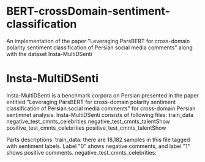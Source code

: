 # BERT-crossDomain-sentiment-classification
An implementation of the paper "Leveraging ParsBERT for cross-domain polarity sentiment classification of Persian social media comments" along with the dataset Insta-MultiDSenti
# Insta-MultiDSenti
Insta-MultiDSenti is a benchmark corpora on Persian presented in the paper entitled "Leveraging ParsBERT for cross-domain polarity sentiment classification of Persian social media comments" for cross-domain Persian sentimnet analysis.
Insta-MultiDSenti consists of following files:
	train_data
	negative_test_cmnts_celebrities
	negative_test_cmnts_talentShow
	positive_test_cmnts_celebrities
  positive_test_cmnts_talentShow

Parts descriptions:
train_data: there are 18,182 samples in this file tagged with sentiment labels. Label "0" shows negative comments, and label "1" shows positive comments.
negative_test_cmnts_celebrities: 
